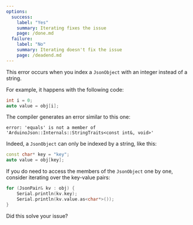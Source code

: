 ```yaml
---
options:
  success:
    label: "Yes"
    summary: Iterating fixes the issue
    page: /done.md
  failure:
    label: "No"
    summary: Iterating doesn't fix the issue
    page: /deadend.md
---
```


This error occurs when you index a `JsonObject` with an integer instead of a string.

For example, it happens with the following code:

```c++
int i = 0;
auto value = obj[i];
```

The compiler generates an error similar to this one:

```text
error: 'equals' is not a member of 'ArduinoJson::Internals::StringTraits<const int&, void>'
```

Indeed, a `JsonObject` can only be indexed by a string, like this:

```c++
const char* key = "key";
auto value = obj[key];
```

If you do need to access the members of the `JsonObject` one by one, consider iterating over the key-value pairs:

```c++
for (JsonPair& kv : obj) {
    Serial.println(kv.key);
    Serial.println(kv.value.as<char*>());
}
```

Did this solve your issue?
